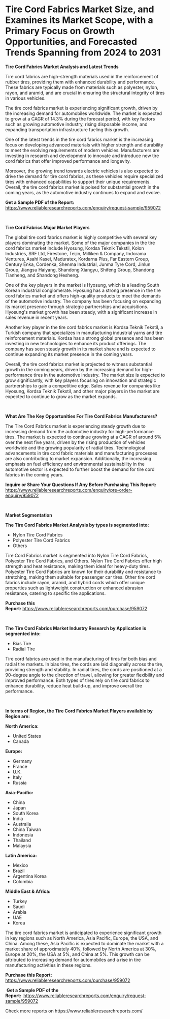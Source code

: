 <p><h1>Tire Cord Fabrics Market Size, and Examines its Market Scope, with a Primary Focus on Growth Opportunities, and Forecasted Trends Spanning from 2024 to 2031</h1></p><p><strong>Tire Cord Fabrics Market Analysis and Latest Trends</strong></p>
<p><p>Tire cord fabrics are high-strength materials used in the reinforcement of rubber tires, providing them with enhanced durability and performance. These fabrics are typically made from materials such as polyester, nylon, rayon, and aramid, and are crucial in ensuring the structural integrity of tires in various vehicles.</p><p>The tire cord fabrics market is experiencing significant growth, driven by the increasing demand for automobiles worldwide. The market is expected to grow at a CAGR of 14.3% during the forecast period, with key factors such as growing automotive industry, rising disposable income, and expanding transportation infrastructure fueling this growth.</p><p>One of the latest trends in the tire cord fabrics market is the increasing focus on developing advanced materials with higher strength and durability to meet the evolving requirements of modern vehicles. Manufacturers are investing in research and development to innovate and introduce new tire cord fabrics that offer improved performance and longevity.</p><p>Moreover, the growing trend towards electric vehicles is also expected to drive the demand for tire cord fabrics, as these vehicles require specialized tires with enhanced capabilities to support their unique requirements. Overall, the tire cord fabrics market is poised for substantial growth in the coming years, as the automotive industry continues to expand and evolve.</p></p>
<p><strong>Get a Sample PDF of the Report:&nbsp;</strong> <a href="https://www.reliableresearchreports.com/enquiry/request-sample/959072">https://www.reliableresearchreports.com/enquiry/request-sample/959072</a></p>
<p>&nbsp;</p>
<p><strong>Tire Cord Fabrics Major Market Players</strong></p>
<p><p>The global tire cord fabrics market is highly competitive with several key players dominating the market. Some of the major companies in the tire cord fabrics market include Hyosung, Kordsa Teknik Tekstil, Kolon Industries, SRF Ltd, Firestone, Teijin, Milliken & Company, Indorama Ventures, Asahi Kasei, Maduratex, Kordarna Plus, Far Eastern Group, Century Enka, Cordenka, Shenma Industrial, Junma Tyre Cord, Jinlun Group, Jiangsu Haiyang, Shandong Xiangyu, Shifeng Group, Shandong Tianheng, and Shandong Hesheng.</p><p>One of the key players in the market is Hyosung, which is a leading South Korean industrial conglomerate. Hyosung has a strong presence in the tire cord fabrics market and offers high-quality products to meet the demands of the automotive industry. The company has been focusing on expanding its market presence through strategic partnerships and acquisitions. Hyosung's market growth has been steady, with a significant increase in sales revenue in recent years.</p><p>Another key player in the tire cord fabrics market is Kordsa Teknik Tekstil, a Turkish company that specializes in manufacturing industrial yarns and tire reinforcement materials. Kordsa has a strong global presence and has been investing in new technologies to enhance its product offerings. The company has seen steady growth in its market share and is expected to continue expanding its market presence in the coming years.</p><p>Overall, the tire cord fabrics market is projected to witness substantial growth in the coming years, driven by the increasing demand for high-performance tires in the automotive industry. The market size is expected to grow significantly, with key players focusing on innovation and strategic partnerships to gain a competitive edge. Sales revenue for companies like Hyosung, Kordsa Teknik Tekstil, and other major players in the market are expected to continue to grow as the market expands.</p></p>
<p>&nbsp;</p>
<p><strong>What Are The Key Opportunities For Tire Cord Fabrics Manufacturers?</strong></p>
<p><p>The Tire Cord Fabrics market is experiencing steady growth due to increasing demand from the automotive industry for high-performance tires. The market is expected to continue growing at a CAGR of around 5% over the next five years, driven by the rising production of vehicles worldwide and the growing popularity of radial tires. Technological advancements in tire cord fabric materials and manufacturing processes are also contributing to market expansion. Additionally, the increasing emphasis on fuel efficiency and environmental sustainability in the automotive sector is expected to further boost the demand for tire cord fabrics in the coming years.</p></p>
<p><strong>Inquire or Share Your Questions If Any Before Purchasing This Report:</strong> <a href="https://www.reliableresearchreports.com/enquiry/pre-order-enquiry/959072">https://www.reliableresearchreports.com/enquiry/pre-order-enquiry/959072</a></p>
<p>&nbsp;</p>
<p><strong>Market Segmentation</strong></p>
<p><strong>The Tire Cord Fabrics Market Analysis by types is segmented into:</strong></p>
<p><ul><li>Nylon Tire Cord Fabrics</li><li>Polyester Tire Cord Fabrics</li><li>Others</li></ul></p>
<p><p>Tire Cord Fabrics market is segmented into Nylon Tire Cord Fabrics, Polyester Tire Cord Fabrics, and Others. Nylon Tire Cord Fabrics offer high strength and heat resistance, making them ideal for heavy-duty tires. Polyester Tire Cord Fabrics are known for their durability and resistance to stretching, making them suitable for passenger car tires. Other tire cord fabrics include rayon, aramid, and hybrid cords which offer unique properties such as lightweight construction or enhanced abrasion resistance, catering to specific tire applications.</p></p>
<p><strong>Purchase this Report:&nbsp;</strong><a href="https://www.reliableresearchreports.com/purchase/959072">https://www.reliableresearchreports.com/purchase/959072</a></p>
<p>&nbsp;</p>
<p><strong>The Tire Cord Fabrics Market Industry Research by Application is segmented into:</strong></p>
<p><ul><li>Bias Tire</li><li>Radial Tire</li></ul></p>
<p><p>Tire cord fabrics are used in the manufacturing of tires for both bias and radial tire markets. In bias tires, the cords are laid diagonally across the tire, providing strength and stability. In radial tires, the cords are positioned at a 90-degree angle to the direction of travel, allowing for greater flexibility and improved performance. Both types of tires rely on tire cord fabrics to enhance durability, reduce heat build-up, and improve overall tire performance.</p></p>
<p>&nbsp;</p>
<p><strong>In terms of Region, the Tire Cord Fabrics Market Players available by Region are:</strong></p>
<p>
    <p> <strong> North America: </strong>
        <ul>
            <li>United States</li>
            <li>Canada</li>
        </ul>
        </p> 
    <p> <strong> Europe: </strong>
        <ul>
            <li>Germany</li>
            <li>France</li>
            <li>U.K.</li>
            <li>Italy</li>
            <li>Russia</li>
        </ul>
        </p> 
    <p> <strong> Asia-Pacific: </strong>
        <ul>
            <li>China</li>
            <li>Japan</li>
            <li>South Korea</li>
            <li>India</li>
            <li>Australia</li>
            <li>China Taiwan</li>
            <li>Indonesia</li>
            <li>Thailand</li>
            <li>Malaysia</li>
        </ul>
        </p> 
    <p> <strong> Latin America: </strong>
        <ul>
            <li>Mexico</li>
            <li>Brazil</li>
            <li>Argentina Korea</li>
            <li>Colombia</li>
        </ul>
        </p> 
    <p> <strong> Middle East & Africa: </strong>
        <ul>
            <li>Turkey</li>
            <li>Saudi</li>
            <li>Arabia</li>
            <li>UAE</li>
            <li>Korea</li>
        </ul>
    </p>
    </p>
<p><p>The tire cord fabrics market is anticipated to experience significant growth in key regions such as North America, Asia Pacific, Europe, the USA, and China. Among these, Asia Pacific is expected to dominate the market with a market share of approximately 40%, followed by North America at 30%, Europe at 20%, the USA at 5%, and China at 5%. This growth can be attributed to increasing demand for automobiles and a rise in tire manufacturing activities in these regions.</p></p>
<p><strong>Purchase this Report: </strong><a href="https://www.reliableresearchreports.com/purchase/959072">https://www.reliableresearchreports.com/purchase/959072</a></p>
<p>&nbsp;<strong>Get a Sample PDF of the Report:&nbsp;&nbsp;</strong><a href="https://www.reliableresearchreports.com/enquiry/request-sample/959072">https://www.reliableresearchreports.com/enquiry/request-sample/959072</a></p>
<p><strong></strong></p>
<p>Check more reports on https://www.reliableresearchreports.com/</p>